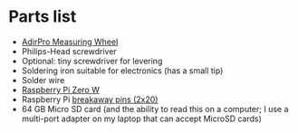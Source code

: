 
# Parts list

- [AdirPro Measuring Wheel](https://www.amazon.com/AdirPro-Distance-Measuring-Commercial-Feet-Inch/dp/B0156WY3SG)
- Philips-Head screwdriver
- Optional: tiny screwdriver for levering
- Soldering iron suitable for electronics (has a small tip)
- Solder wire
- [Raspberry Pi Zero W](https://www.adafruit.com/product/3400)
- Raspberry Pi [breakaway pins (2x20)](https://www.adafruit.com/product/2822)
- 64 GB Micro SD card (and the ability to read this on a computer; I use a multi-port adapter on my laptop that can accept MicroSD cards)
